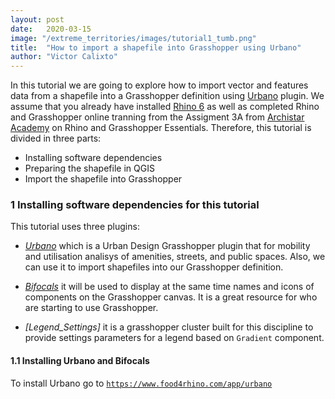 ```yaml
---
layout: post
date:   2020-03-15
image: "/extreme_territories/images/tutorial1_tumb.png"
title:  "How to import a shapefile into Grasshopper using Urbano"
author: "Victor Calixto"
---
```


In this tutorial we are going to explore how to import vector and features data from a shapefile into a Grasshopper definition using [Urbano](https://www.food4rhino.com/app/urbano) plugin. We assume that you already have installed [Rhino 6](https://www.rhino3d.com/download) as well as completed Rhino and Grasshopper online tranning from the Assigment 3A from [Archistar Academy](https://academy.archistar.ai/) on Rhino and Grasshopper Essentials.
Therefore, this tutorial is divided in three parts:

+ Installing software dependencies 
+ Preparing the shapefile in QGIS
+ Import the shapefile into Grasshopper

### 1 Installing software dependencies for this tutorial

This tutorial uses three plugins:

* *[Urbano](https://www.food4rhino.com/app/urbano)* which is a Urban Design Grasshopper plugin that for mobility and utilisation analisys of amenities, streets, and public spaces. Also, we can use it to import shapefiles into our Grasshopper definition.

* *[Bifocals](https://www.food4rhino.com/app/bifocals)* it will be used to display at the same time names and icons of components on the Grasshopper canvas. It is a great resource for who are starting to use Grasshopper.

* *[Legend_Settings]* it is a grasshopper cluster built for this discipline to provide settings parameters for a legend based on `Gradient` component.

#### 1.1 Installing Urbano and Bifocals

To install Urbano go to [`https://www.food4rhino.com/app/urbano`](https://www.food4rhino.com/app/urbano)


